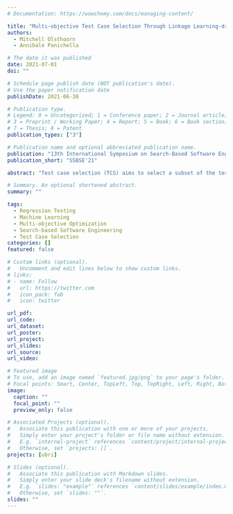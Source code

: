 ```yaml
---
# Documentation: https://wowchemy.com/docs/managing-content/

title: "Multi-objective Test Case Selection Through Linkage Learning-driven Crossover"
authors:
  - Mitchell Olsthoorn
  - Annibale Panichella

# The date it was published
date: 2021-07-01
doi: ""

# Schedule page publish date (NOT publication's date).
# Use the paper notification date
publishDate: 2021-06-30

# Publication type.
# Legend: 0 = Uncategorized; 1 = Conference paper; 2 = Journal article;
# 3 = Preprint / Working Paper; 4 = Report; 5 = Book; 6 = Book section;
# 7 = Thesis; 8 = Patent
publication_types: ["3"]

# Publication name and optional abbreviated publication name.
publication: "13th International Symposium on Search-Based Software Engineering"
publication_short: "SSBSE'21"

abstract: "Test case selection (TCS) aims to select a subset of the test suite to run for regression testing. The selection is typically based on past coverage and execution cost data. Researchers have successfully used multi-objective evolutionary algorithms (MOEAs), such as NSGA-II and its variants, to solve the problem. These MOEAs use traditional crossovers to create new candidate solutions during the search. Recent studies in evolutionary computation showed that more effective recombinations can be made by using linkage learning. Inspired by these recent advances in this field, we propose a new variant of NSGA-II, called L2-NSGA, that uses linkage learning to optimize test case selection. In particular, we use an unsupervised clustering algorithm to infer promising patterns among the solutions (sub-test suites). Then, these patterns are used in the next iterations of L2-NSGA to create solutions that contain/preserve these inferred patterns. Our results show that our customizations make NSGA-II more effective for test case selection. Furthermore, the test suite sub-sets generated by L2-NSGA are less expensive and more effective (detect more faults) than those generated by MOEAs used in the literature for regression testing."

# Summary. An optional shortened abstract.
summary: ""

tags:
  - Regression Testing
  - Machine Learning
  - Multi-objective Optimization
  - Search-based Software Engineering
  - Test Case Selection
categories: []
featured: false

# Custom links (optional).
#   Uncomment and edit lines below to show custom links.
# links:
# - name: Follow
#   url: https://twitter.com
#   icon_pack: fab
#   icon: twitter

url_pdf:
url_code:
url_dataset:
url_poster:
url_project:
url_slides:
url_source:
url_video:

# Featured image
# To use, add an image named `featured.jpg/png` to your page's folder.
# Focal points: Smart, Center, TopLeft, Top, TopRight, Left, Right, BottomLeft, Bottom, BottomRight.
image:
  caption: ""
  focal_point: ""
  preview_only: false

# Associated Projects (optional).
#   Associate this publication with one or more of your projects.
#   Simply enter your project's folder or file name without extension.
#   E.g. `internal-project` references `content/project/internal-project/index.md`.
#   Otherwise, set `projects: []`.
projects: [ubri]

# Slides (optional).
#   Associate this publication with Markdown slides.
#   Simply enter your slide deck's filename without extension.
#   E.g. `slides: "example"` references `content/slides/example/index.md`.
#   Otherwise, set `slides: ""`.
slides: ""
---
```

